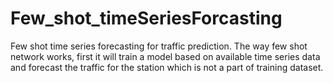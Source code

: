 # Few_shot_timeSeriesForcasting
Few shot time series forecasting for traffic prediction. The way few shot network works, first it will train a model based on available time series data and forecast the traffic for the station which is not a part of training dataset.    
